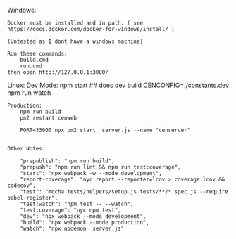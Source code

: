 

Windows:

    Docker must be installed and in path. ( see https://docs.docker.com/docker-for-windows/install/ )

    (Untested as I dont have a windows machine)

    Run these commands:
        build.cmd
        run.cmd
    then open http://127.0.0.1:3000/
    
Linux:
    Dev Mode:
        npm start       ## does dev build
        CENCONFIG=./constants.dev npm run watch

    Production:
        npm run build
        pm2 restart cenweb

        PORT=33000 npx pm2 start  server.js --name "censerver"


    Other Notes: 

        "prepublish": "npm run build",
        "prepush": "npm run lint && npm run test:coverage",
        "start": "npx webpack -w --mode development",
        "report-coverage": "nyc report --reporter=lcov > coverage.lcov && codecov",
        "test": "mocha tests/helpers/setup.js tests/**/*.spec.js --require babel-register",
        "test:watch": "npm test -- --watch",
        "test:coverage": "nyc npm test",
        "dev": "npx webpack --mode development",
        "build": "npx webpack --mode production",
        "watch": "npx nodemon  server.js"



